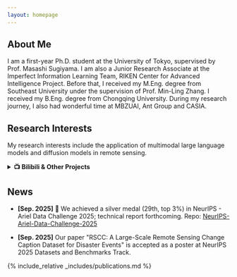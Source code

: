 ```yaml
---
layout: homepage
---
```


## About Me

I am a first-year Ph.D. student at <a href="http://www.u-tokyo.ac.jp/en/" style="text-decoration: none;">the University of Tokyo</a>,  supervised by Prof. <a href="http://www.ms.k.u-tokyo.ac.jp/sugi/index.html" style="text-decoration: none;">Masashi Sugiyama</a>. I am also a Junior Research Associate at the <a href="https://aip.riken.jp/labs/generic_tech/imperfect_inf_learn" style="text-decoration: none;">Imperfect Information Learning Team</a>, <a href="https://www.riken.jp/en" style="text-decoration: none;">RIKEN</a> <a href="https://aip.riken.jp/" style="text-decoration: none;">Center for Advanced Intelligence Project</a>. Before that, I received my M.Eng. degree from <a href="https://cse.seu.edu.cn/" style="text-decoration: none;">Southeast University</a> under the supervision of Prof. <a href="http://palm.seu.edu.cn/zhangml" style="text-decoration: none;">Min-Ling Zhang</a>. I received my B.Eng. degree from <a href="http://www.cse.cqu.edu.cn/" style="text-decoration: none;">Chongqing University</a>. During my research journey, I also had wonderful time at MBZUAI, Ant Group and CASIA.


## Research Interests

My research interests include the application of multimodal large language models and diffusion models in remote sensing.

<details markdown="1">
<summary><strong>📺 Bilibili & Other Projects</strong></summary>

## Bilibili

<a href="https://space.bilibili.com/3546681717033402" target="_blank">
  <img src="https://img.shields.io/badge/Bilibili-Home_Page-00A1D6?logo=bilibili&logoColor=white" alt="Bilibili Home Page" style="margin-bottom:16px;">
</a>

![Bilibili Main Page](./assets/img/bilibili_mainpage.png)

## Other Projects

### My Collaborations

- [@paper2slides](https://github.com/takashiishida/paper2slides)  
  Transform any arXiv papers into slides using LLMs.

### My Projects

- [@coding-diffusers-from-scratch](https://github.com/Bili-Sakura/coding-diffusers-from-scratch)  
  A simple implement of huggingface/diffusers for image generation.

- [@lilianweng.github.io-fork](https://github.com/Bili-Sakura/lilianweng.github.io-fork)  
  Fork of lilianweng personal person for adding pdf version of blogs.

- [@NeurIPS-Ariel-Data-Challenge-2025-Silver-Solution](https://github.com/Bili-Sakura/NeurIPS-Ariel-Data-Challenge-2025-Silver-Solution)  
  A silver solution (29th, top 3%) for NeurIPS - Ariel Data Challenge 2025. Technical report forthcoming. Team: Sakura (Adviser); Simon (Major Contributor); Larry (Project Leader, Contributor); Phi (Contributor); AT (Contributor). Acknowledgements: Thanks to high-level guidance from student member Dr. Xiu Yuan and Prof. Cheng Su.

- [@NeurIPS-Ariel-Data-Challenge-2024](https://github.com/Bili-Sakura/NeurIPS-Ariel-Data-Challenge-2024)  
  Tutorials: NeurIPS - Ariel Data Challenge 2024.

### Teaching Assistant

These are short-term courses for 3rd-year college students at Zhejiang University, where I serve as a teaching assistant (TA).

- [ZJU-GISLAB-COURSE-2025-Data-Augmentation](https://github.com/Bili-Sakura/ZJU-GISLAB-COURSE-2025-Data-Augmentation)  
  Remote Sensing Data Augmentation for Building Damage Extraction

- [ZJU-GISLAB-COURSE-2024](https://github.com/Bili-Sakura/ZJU-GISLAB-COURSE-2024)  
  A naive try for using diffusion model in remote sensing generation.

</details>

## News

- **[Sep. 2025]** 🎉 We achieved a silver medal (29th, top 3%) in NeurIPS - Ariel Data Challenge 2025; technical report forthcoming. Repo: [NeurIPS-Ariel-Data-Challenge-2025](https://github.com/Machine-Unlearning-Team/NeurIPS-Ariel-Data-Challenge-2025)

- **[Sep. 2025]** Our paper "RSCC: A Large-Scale Remote Sensing Change Caption Dataset for Disaster Events" is accepted as a poster at NeurIPS 2025 Datasets and Benchmarks Track.

{% include_relative _includes/publications.md %}

<!-- {% include_relative _includes/services.md %} -->
